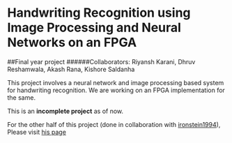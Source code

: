 # Handwriting Recognition using Image Processing and Neural Networks on an FPGA
##Final year project
######Collaborators:   Riyansh Karani, Dhruv Reshamwala, Akash Rana, Kishore Saldanha

This project involves a neural network and image processing based system for handwriting recognition. We are working on an FPGA implementation for the same.

This is an **incomplete project** as of now.

For the other half of this project (done in collaboration with [ironstein1994](https://github.com/ironstein1994)), Please visit  [his page](https://github.com/ironstein1994/handwriting-recognition-using-neural-networks-on-FPGA-final-year-project)
